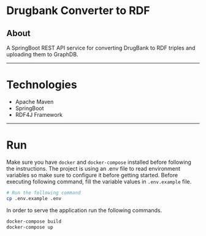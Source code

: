 # Drugbank Converter to RDF

## About
A SpringBoot REST API service for converting DrugBank to RDF triples and uploading them to GraphDB. 

---
# Technologies
- Apache Maven
- SpringBoot 
- RDF4J Framework

---
# Run
Make sure you have `docker` and `docker-compose` installed before following the instructions.
The project is using an .env file to read environment variables so make sure to configure it before getting started. Before executing following command, fill the variable values in `.env.example` file.  
```sh
# Run the following command
cp .env.example .env
```
In order to serve the application run the following commands.
```sh
docker-compose build
docker-compose up
```